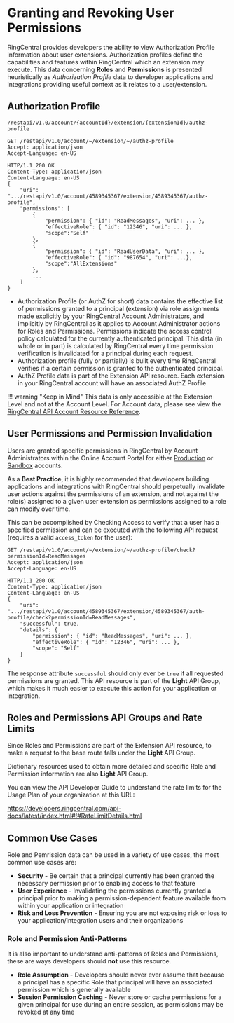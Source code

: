 # Granting and Revoking User Permissions

RingCentral provides developers the ability to view Authorization Profile information about user extensions. Authorization profiles define the capabilities and features within RingCentral which an extension may execute. This data concerning **Roles** and **Permissions** is presented heuristically as *Authorization Profile* data to developer applications and integrations providing useful context as it relates to a user/extension.

## Authorization Profile

`/restapi/v1.0/account/{accountId}/extension/{extensionId}/authz-profile`

```http
GET /restapi/v1.0/account/~/extension/~/authz-profile
Accept: application/json
Accept-Language: en-US
```

```http
HTTP/1.1 200 OK
Content-Type: application/json
Content-Language: en-US
{
    "uri": ".../restapi/v1.0/account/4589345367/extension/4589345367/authz-profile",
    "permissions": [
        {
            "permission": { "id": "ReadMessages", "uri": ... }, 
            "effectiveRole": { "id": "12346", "uri": ... }, 
            "scope":"Self"
        },
        {
            "permission": { "id": "ReadUserData", "uri": ... }, 
            "effectiveRole": { "id": "987654", "uri": ...}, 
            "scope":"AllExtensions"
        },
        ...
    ]
}
```

* Authorization Profile (or AuthZ for short) data contains the effective list of permissions granted to a principal (extension) via role assignments made explicitly by your RingCentral Account Administrators, and implicitly by RingCentral as it applies to Account Administrator actions for Roles and Permissions. Permissions indicate the access control policy calculated for the currently authenticated  principal. This data (in whole or in part) is calculated by RingCentral every time permission verification is invalidated for a principal during each request.
* Authorization profile (fully or partially) is built every time RingCentral verifies if a certain permission is granted to the authenticated principal.
* AuthZ Profile data is part of the Extension API resource. Each extension in your RingCentral account will have an associated AuthZ Profile

!!! warning "Keep in Mind"
    This data is only accessible at the Extension Level and not at the Account Level. For Account data, please see view the [RingCentral API Account Resource Reference](https://developers.ringcentral.com/api-docs/latest/index.html#!#RefAccount.html).

## User Permissions and Permission Invalidation

Users are granted specific permissions in RingCentral by Account Administrators within the Online Account Portal for either [Production](https://service.ringcentral.com) or [Sandbox](https://service.devtest.ringcentral.com) accounts.

As a **Best Practice**, it is highly recommended that developers building applications and integrations with RingCentral should perpetually invalidate user actions against the permissions of an extension, and not against the role(s) assigned to a given user extension as permissions assigned to a role can modify over time.

This can be accomplished by Checking Access to verify that a user has a specified permission and can be executed with the following API request (requires a valid `access_token` for the user):

```http tab="Request"
GET /restapi/v1.0/account/~/extension/~/authz-profile/check?permissionId=ReadMessages
Accept: application/json
Accept-Language: en-US
```

```http tab="Response"
HTTP/1.1 200 OK
Content-Type: application/json
Content-Language: en-US
{
    "uri": ".../restapi/v1.0/account/4589345367/extension/4589345367/auth-profile/check?permissionId=ReadMessages",
    "successful": true,
    "details": {
        "permission": { "id": "ReadMessages", "uri": ... },
        "effectiveRole": { "id": "12346", "uri": ... },
        "scope": "Self"
    }
}
```

The response attribute `successful` should only ever be `true` if all requested permissions are granted. This API resource is part of the **Light** API Group, which makes it much easier to execute this action for your application or integration.

## Roles and Permissions API Groups and Rate Limits

Since Roles and Permissions are part of the Extension API resource, to make a request to the base route falls under the **Light** API Group.

Dictionary resources used to obtain more detailed and specific Role and Permission information are also **Light** API Group.

You can view the API Developer Guide to understand the rate limits for the Usage Plan of your organization at this URL:

https://developers.ringcentral.com/api-docs/latest/index.html#!#RateLimitDetails.html

## Common Use Cases

Role and Pemrission data can be used in a variety of use cases, the most common use cases are:

* **Security** - Be certain that a principal currently has been granted the necessary permission prior to enabling access to that feature
* **User Experience** - Invalidating the permissions currently granted a principal prior to making a permission-dependent feature available from within your application or integration
* **Risk and Loss Prevention** - Ensuring you are not exposing risk or loss to your application/integration users and their organizations

### Role and Permission Anti-Patterns

It is also important to understand anti-patterns of Roles and Permissions, these are ways developers should **not** use this resource.

* **Role Assumption** - Developers should never ever assume that because a principal has a specific Role that principal will have an associated permission which is generally available
* **Session Permission Caching** - Never store or cache permissions for a given principal for use during an entire session, as permissions may be revoked at any time
